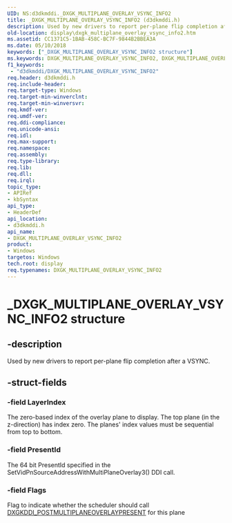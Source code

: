 ```yaml
---
UID: NS:d3dkmddi._DXGK_MULTIPLANE_OVERLAY_VSYNC_INFO2
title: _DXGK_MULTIPLANE_OVERLAY_VSYNC_INFO2 (d3dkmddi.h)
description: Used by new drivers to report per-plane flip completion after a VSYNC.
old-location: display\dxgk_multiplane_overlay_vsync_info2.htm
ms.assetid: CC1371C5-1BAB-458C-BC7F-9844B2BBEA3A
ms.date: 05/10/2018
keywords: ["_DXGK_MULTIPLANE_OVERLAY_VSYNC_INFO2 structure"]
ms.keywords: DXGK_MULTIPLANE_OVERLAY_VSYNC_INFO2, DXGK_MULTIPLANE_OVERLAY_VSYNC_INFO2 structure [Display Devices], _DXGK_MULTIPLANE_OVERLAY_VSYNC_INFO2, d3dkmddi/DXGK_MULTIPLANE_OVERLAY_VSYNC_INFO2, display.dxgk_multiplane_overlay_vsync_info2
f1_keywords:
 - "d3dkmddi/DXGK_MULTIPLANE_OVERLAY_VSYNC_INFO2"
req.header: d3dkmddi.h
req.include-header: 
req.target-type: Windows
req.target-min-winverclnt: 
req.target-min-winversvr: 
req.kmdf-ver: 
req.umdf-ver: 
req.ddi-compliance: 
req.unicode-ansi: 
req.idl: 
req.max-support: 
req.namespace: 
req.assembly: 
req.type-library: 
req.lib: 
req.dll: 
req.irql: 
topic_type:
- APIRef
- kbSyntax
api_type:
- HeaderDef
api_location:
- d3dkmddi.h
api_name:
- DXGK_MULTIPLANE_OVERLAY_VSYNC_INFO2
product:
- Windows
targetos: Windows
tech.root: display
req.typenames: DXGK_MULTIPLANE_OVERLAY_VSYNC_INFO2
---
```


# _DXGK_MULTIPLANE_OVERLAY_VSYNC_INFO2 structure


## -description


Used by new drivers to report per-plane flip completion after a VSYNC.


## -struct-fields




### -field LayerIndex

The zero-based index of the overlay plane to display. The top plane (in the z-direction) has index zero. The planes' index values must be sequential from top to bottom.  


### -field PresentId

The 64 bit PresentId specified in the SetVidPnSourceAddressWithMultiPlaneOverlay3() DDI call.


### -field Flags

Flag to indicate whether the scheduler should call [DXGKDDI_POSTMULTIPLANEOVERLAYPRESENT](nc-d3dkmddi-dxgkddi_postmultiplaneoverlaypresent.md) for this plane

